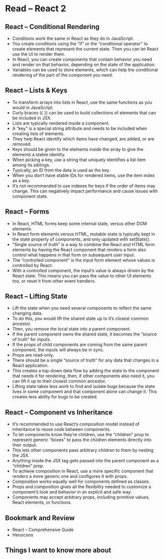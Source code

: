 # Read – React 2

## React – Conditional Rendering

- Conditions work the same in React as they do in JavaScript.  
- You create conditions using the “if” or the “conditional operator” to create elements that represent the current state. Then you can let React use the UI to render them.  
- In React, you can create components that contain behavior you need and render on that behavior, depending on the state of the application.  
- Variables can be used to store elements, which can help the conditional rendering of the part of the component you need.  

## React – Lists & Keys

- To transform arrays into lists in React, use the same functions as you would in JavaScript.  
- Curly braces ({ }) can be used to build collections of elements that can be included in JSX.  
- Lists are typically rendered inside a component.  
- A “key” is a special string attribute and needs to be included when creating lists of elements.  
- They help React identify which items have changed, are added, or are removed.  
- Keys should be given to the elements inside the array to give the elements a stable identity.  
- When picking a key, use a string that uniquely identifies a list item among its siblings.  
- Typically, an ID from the data is used as the key.  
- When you don’t have stable IDs for rendered items, use the item index as a key.  
- It’s not recommended to use indexes for keys if the order of items may change. This can negatively impact performance and cause issues with component state.  

## React – Forms

- In React, HTML forms keep some internal state, versus other DOM elements.  
- In React form elements versus HTML, mutable state is typically kept in the state property of components, and only updated with setState().  
- “Single source of truth” is a way to combine the React and HTML form elements by having the React component that renders a form also control what happens in that form on subsequent user input.  
- The “controlled component” is the input form element whose values is controlled by React.  
- With a controlled component, the input’s value is always driven by the React state. This means you can pass the value to other UI elements too, or reset it from other event handlers.  

## React – Lifting State

- Lift the state when you need several components to reflect the same changing data.  
- To do this, you would lift the shared state up to it’s closest common ancestor.  
- Then, you remove the local state into a parent component.  
- If the parent component owns the shared state, it becomes the “source of truth” for inputs.  
- If the props of child components are coming from the same parent component, the inputs will always be in sync.  
- Props are read-only.  
- There should be a single “source of truth” for any data that changes in a React application.  
- This creates a top-down data flow by adding the state to the component that needs it for rendering, then, if other components also need it, you can lift it up to their closest common ancestor.  
- Lifting state takes less work to find and isolate bugs because the state lives in some component and that component alone can change it. This creates less ability for bugs to be created.  

## React – Component vs Inheritance

- It’s recommended to use React’s composition model instead of inheritance to reuse code between components.  
- To let components know they’re children, use the “children” prop to represent generic “boxes” to pass the children elements directly into their output.  
- This lets other components pass arbitrary children to them by nesting the JSX.  
- Anything inside the JSX tag gets passed into the parent component as a “children” prop.  
- To achieve composition in React, use a more specific component that renders a more generic one and configures it with props.  
- Composition works equally well for components defined as classes.  
- Props and composition gives all the flexibility needed to customize a component’s look and behavior in an explicit and safe way.  
- Components may accept arbitrary props, including primitive values, React elements, or functions.  

## Bookmark and Review

- React – Comprehensive Guide  
- Heroicons  

## Things I want to know more about
